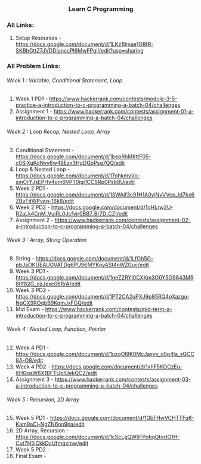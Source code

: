 <h3 align="center"> Learn C Programming </h3>

### All Links:

1. Setup Resourses - https://docs.google.com/document/d/1LKz1Ilmae1O8fR-SKBbGttZ7JVDDIanccPI6MwFPgiI/edit?usp=sharing


### All Problem Links:
<h6> Week 1 : Variable, Conditional Statement, Loop </h6>

1. Week 1 PD1 - https://www.hackerrank.com/contests/module-3-5-practice-a-introduction-to-c-programming-a-batch-04/challenges
2. Assignment 1 - https://www.hackerrank.com/contests/assignment-01-a-introduction-to-c-programming-a-batch-04/challenges

<h6> Week 2 : Loop Recap, Nested Loop, Array</h6>

3. Conditional Statement - https://docs.google.com/document/d/1bepRhM8ttF05-c0SjXgKdNvy6w49Ezx3HgDGbPsg7QQ/edit
4. Loop & Nested Loop - https://docs.google.com/document/d/17ohkmyVo-smCrYJsEPHv4om6VPT0igi1CCSRp0Psb8U/edit
5. Week 2 PD1 - https://docs.google.com/document/d/13WAjf3c91H1A0yiNvVVcp_ld7kx6ZBvFdWPvaq-16k8/edit
6. Week 2 PD2 - https://docs.google.com/document/d/1qHLrw2U-R2aLk4CnM_VujRL0Jcfvjr0BB7_Br7D_CZI/edit
7. Assignment 2 - https://www.hackerrank.com/contests/assignment-02-a-introduction-to-c-programming-a-batch-04/challenges

<h6> Week 3 : Array, String Operation </h6>

8. String - https://docs.google.com/document/d/1LfOb5G-pbJaOKUEAUGVATDg6PU96MYKpyASt4nWZGuc/edit
9. Week 3 PD1 - https://docs.google.com/document/d/1geZ2RYI0CXKm3O0Y5O9643MR8tlf82G_ozJexc06RrA/edit
10. Week 3 PD2 - https://docs.google.com/document/d/1PT2CA2uPXJ9p85RQ4pXazgu-NgCX9ROqbB9KqmJxFGQ/edit
11. Mid Exam - https://www.hackerrank.com/contests/mid-term-a-introduction-to-c-programming-a-batch-04/challenges

<h6> Week 4 : Nested Loop, Function, Pointer </h6>

12. Week 4 PD1 - https://docs.google.com/document/d/1uzoOl9K0McJaxyy_o0p4la_sGCC8A-O8/edit
13. Week 4 PD2 - https://docs.google.com/document/d/1xhF5KOCzEu-6HGqsW6X1BFTUpIUekQCZ/edit
14. Assignment 3 - https://www.hackerrank.com/contests/assignment-03-a-introduction-to-c-programming-a-batch-04/challenges

<h6> Week 5 : Recursion, 2D Array </h6>

15. Week 5 PD1 - https://docs.google.com/document/d/1GbTHwVCHTTFqK-Kam9aCj-NgZN6nn9na/edit
16. 2D Array, Recursion - https://docs.google.com/document/d/1cScLgQWIiFPotiqQtvrtO1H-Cut7H5iCkkDcUfmqzmw/edit
17. Week 5 PD2 - 
18. Final Exam - 